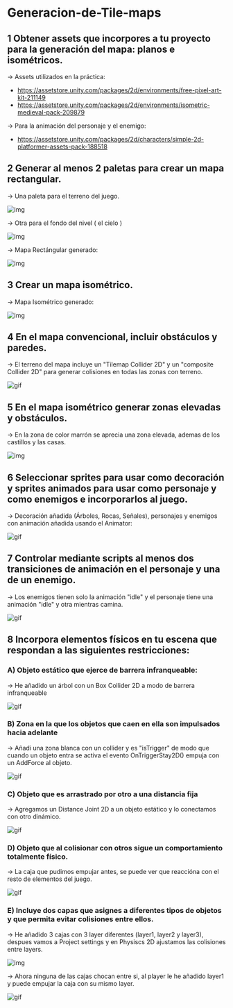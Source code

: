 # Generacion-de-Tile-maps

## 1 Obtener assets que incorpores a tu proyecto para la generación del mapa: planos e isométricos.

-> Assets utilizados en la práctica:
- https://assetstore.unity.com/packages/2d/environments/free-pixel-art-kit-211149
- https://assetstore.unity.com/packages/2d/environments/isometric-medieval-pack-209879

-> Para la animación del personaje y el enemigo:
- https://assetstore.unity.com/packages/2d/characters/simple-2d-platformer-assets-pack-188518

## 2 Generar al menos 2 paletas para crear un mapa rectangular.

-> Una paleta para el terreno del juego.

![img](./img/paletaGround.PNG)

-> Otra para el fondo del nivel ( el cielo )

![img](./img/paletaSky.PNG)

-> Mapa Rectángular generado:

![img](./img/mapaRectangular.PNG)


## 3 Crear un mapa isométrico.

-> Mapa Isométrico generado:

![img](./img/mapaIsometrico.PNG)


## 4 En el mapa convencional, incluir obstáculos y paredes.

-> El terreno del mapa incluye un "Tilemap Collider 2D" y un "composite Collider 2D" para generar colisiones en todas las zonas con terreno.

![gif](./GIF/obstaculos.gif)

## 5 En el mapa isométrico generar zonas elevadas y obstáculos.

-> En la zona de color marrón se aprecia una zona elevada, ademas de los castillos y las casas.

![img](./img/elevado.PNG)

## 6 Seleccionar sprites para usar como decoración y sprites animados para usar como personaje y como enemigos e incorporarlos al juego.

-> Decoración añadida (Árboles, Rocas, Señales), personajes y enemigos con animación añadida usando el Animator:

![gif](./GIF/deco.gif)

## 7 Controlar mediante scripts al menos dos transiciones de animación en el personaje y una de un enemigo.

-> Los enemigos tienen solo la animación "idle" y el personaje tiene una animación "idle" y otra mientras camina.

![gif](./GIF/anim.gif)

## 8 Incorpora elementos físicos en tu escena que respondan a las siguientes restricciones:

### A) Objeto estático que ejerce de barrera infranqueable:

-> He añadido un árbol con un Box Collider 2D a modo de barrera infranqueable

![gif](./GIF/infranqueable.gif)

### B) Zona en la que los objetos que caen en ella son impulsados hacia adelante

-> Añadi una zona blanca con un collider y es "isTrigger" de modo que cuando un objeto entra se activa el evento OnTriggerStay2D() empuja con un AddForce al objeto.

![gif](./GIF/impulso.gif)

### C) Objeto que es arrastrado por otro a una distancia fija

-> Agregamos un Distance Joint 2D a un objeto estático y lo conectamos con otro dinámico.

![gif](./GIF/joint.gif)

### D) Objeto que al colisionar con otros sigue un comportamiento totalmente físico.

-> La caja que pudimos empujar antes, se puede ver que reaccióna con el resto de elementos del juego.

![gif](./GIF/fisico.gif)

### E) Incluye dos capas que asignes a diferentes tipos de objetos y que permita evitar colisiones entre ellos.

-> He añadido 3 cajas con 3 layer diferentes (layer1, layer2 y layer3), despues vamos a Project settings y en Physiscs 2D ajustamos las colisiones entre layers.

![img](./img/collisionLayer.PNG)

-> Ahora ninguna de las cajas chocan entre si, al player le he añadido layer1 y puede empujar la caja con su mismo layer.

![gif](./GIF/layers.gif)
